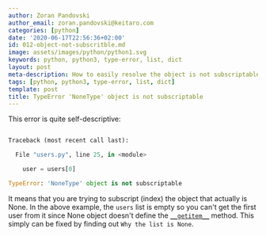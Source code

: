 ```yaml
---
author: Zoran Pandovski
author_email: zoran.pandovski@keitaro.com
categories: [python]
date: '2020-06-17T22:56:36+02:00'
id: 012-object-not-subscritble.md
image: assets/images/python/python1.svg
keywords: python, python3, type-error, list, dict
layout: post
meta-description: How to easily resolve the object is not subscriptable error in Python
tags: [python, python3, type-error, list, dict]
template: post
title: TypeError 'NoneType' object is not subscriptable
---
```




This error is quite self-descriptive: 



```python

Traceback (most recent call last):

  File "users.py", line 25, in <module>

    user = users[0]

TypeError: 'NoneType' object is not subscriptable

```



It means that you are trying to subscript (index) the object that actually is None. In the above example, the `users` list is empty so you can't get the first user from it since None object doesn't define the [`__getitem__`](https://docs.python.org/3/reference/datamodel.html#object.__getitem__) method. This simply can be fixed by finding out `Why the list is None`.